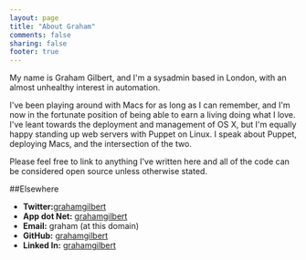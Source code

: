 ```yaml
---
layout: page
title: "About Graham"
comments: false
sharing: false
footer: true
---
```

My name is Graham Gilbert, and I'm a sysadmin based in London, with an almost unhealthy interest in automation.

I've been playing around with Macs for as long as I can remember, and I'm now in the fortunate position of being able to earn a living doing what I love. I've leant towards the deployment and management of OS X, but I'm equally happy standing up web servers with Puppet on Linux. I speak about Puppet, deploying Macs, and the intersection of the two.

Please feel free to link to anything I've written here and all of the code can be considered open source unless otherwise stated.

##Elsewhere
 * __Twitter:__[grahamgilbert](http://twitter.com/grahamgilbert)
 * __App dot Net:__ [grahamgilbert](https://alpha.app.net/grahamgilbert)
 * __Email:__ graham (at this domain)
 * __GitHub:__ [grahamgilbert](https://github.com/grahamgilbert)
 * __Linked In:__ [grahamgilbert](http://uk.linkedin.com/in/grahamgilbert)

